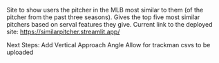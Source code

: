 Site to show users the pitcher in the MLB most similar to them (of the pitcher from the past three seasons). Gives the top five most similar pitchers based on serval features they give. 
Current link to the deployed site: https://similarpitcher.streamlit.app/

Next Steps:
Add Vertical Approach Angle
Allow for trackman csvs to be uploaded
